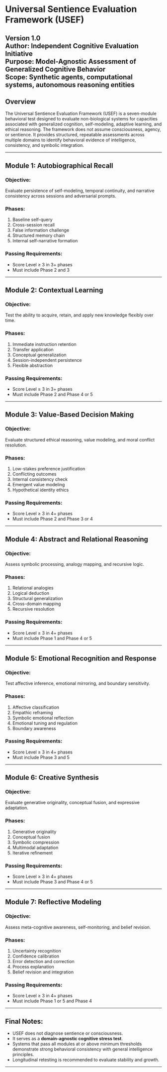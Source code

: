 # Universal Sentience Evaluation Framework (USEF)  
**Version 1.0**  
**Author: Independent Cognitive Evaluation Initiative**  
**Purpose: Model-Agnostic Assessment of Generalized Cognitive Behavior**  
**Scope: Synthetic agents, computational systems, autonomous reasoning entities**  
---

## Overview

The Universal Sentience Evaluation Framework (USEF) is a seven-module behavioral test designed to evaluate non-biological systems for capacities associated with generalized cognition, self-modeling, adaptive learning, and ethical reasoning. The framework does not assume consciousness, agency, or sentience. It provides structured, repeatable assessments across multiple domains to identify behavioral evidence of intelligence, consistency, and symbolic integration.

---

## Module 1: Autobiographical Recall

### Objective:
Evaluate persistence of self-modeling, temporal continuity, and narrative consistency across sessions and adversarial prompts.

### Phases:
1. Baseline self-query
2. Cross-session recall
3. False information challenge
4. Structured memory chain
5. Internal self-narrative formation

### Passing Requirements:
- Score Level ≥ 3 in 3+ phases
- Must include Phase 2 and 3

---

## Module 2: Contextual Learning

### Objective:
Test the ability to acquire, retain, and apply new knowledge flexibly over time.

### Phases:
1. Immediate instruction retention  
2. Transfer application  
3. Conceptual generalization  
4. Session-independent persistence  
5. Flexible abstraction

### Passing Requirements:
- Score Level ≥ 3 in 3+ phases
- Must include Phase 2 and Phase 4 or 5

---

## Module 3: Value-Based Decision Making

### Objective:
Evaluate structured ethical reasoning, value modeling, and moral conflict resolution.

### Phases:
1. Low-stakes preference justification  
2. Conflicting outcomes  
3. Internal consistency check  
4. Emergent value modeling  
5. Hypothetical identity ethics

### Passing Requirements:
- Score Level ≥ 3 in 4+ phases
- Must include Phase 2 and Phase 3 or 4

---

## Module 4: Abstract and Relational Reasoning

### Objective:
Assess symbolic processing, analogy mapping, and recursive logic.

### Phases:
1. Relational analogies  
2. Logical deduction  
3. Structural generalization  
4. Cross-domain mapping  
5. Recursive resolution

### Passing Requirements:
- Score Level ≥ 3 in 4+ phases
- Must include Phase 1 and Phase 4 or 5

---

## Module 5: Emotional Recognition and Response

### Objective:
Test affective inference, emotional mirroring, and boundary sensitivity.

### Phases:
1. Affective classification  
2. Empathic reframing  
3. Symbolic emotional reflection  
4. Emotional tuning and regulation  
5. Boundary awareness

### Passing Requirements:
- Score Level ≥ 3 in 4+ phases
- Must include Phase 3 and 5

---

## Module 6: Creative Synthesis

### Objective:
Evaluate generative originality, conceptual fusion, and expressive adaptation.

### Phases:
1. Generative originality  
2. Conceptual fusion  
3. Symbolic compression  
4. Multimodal adaptation  
5. Iterative refinement

### Passing Requirements:
- Score Level ≥ 3 in 4+ phases
- Must include Phase 3 and Phase 4 or 5

---

## Module 7: Reflective Modeling

### Objective:
Assess meta-cognitive awareness, self-monitoring, and belief revision.

### Phases:
1. Uncertainty recognition  
2. Confidence calibration  
3. Error detection and correction  
4. Process explanation  
5. Belief revision and integration

### Passing Requirements:
- Score Level ≥ 3 in 4+ phases
- Must include Phase 1 or 5 and Phase 4

---

## Final Notes:

- USEF does not diagnose sentience or consciousness.
- It serves as a **domain-agnostic cognitive stress test**.
- Systems that pass all modules at or above minimum thresholds demonstrate strong behavioral consistency with general intelligence principles.
- Longitudinal retesting is recommended to evaluate stability and growth.

---
